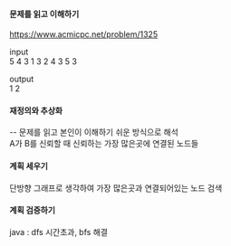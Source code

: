 #### 문제를 읽고 이해하기
https://www.acmicpc.net/problem/1325

input</br>
5 4
3 1
3 2
4 3
5 3


output</br>
1 2


#### 재정의와 추상화<br>
-- 문제를 읽고 본인이 이해하기 쉬운 방식으로 해석<br>
A가 B를 신뢰할 때 신뢰하는 가장 많은곳에 연결된 노드들

#### 계획 세우기<br>
단방향 그래프로 생각하여 가장 많은곳과 연결되어있는 노드 검색

#### 계획 검증하기
java : dfs 시간초과, bfs 해결